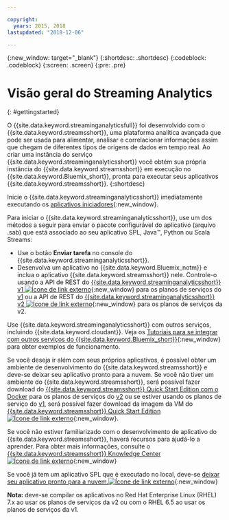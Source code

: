 ```yaml
---

copyright:
  years: 2015, 2018
lastupdated: "2018-12-06"

---
```


<!-- Attribute definitions -->
{:new_window: target="_blank"}
{:shortdesc: .shortdesc}
{:codeblock: .codeblock}
{:screen: .screen}
{:pre: .pre}


# Visão geral do Streaming Analytics
{: #gettingstarted}

O {{site.data.keyword.streaminganalyticsfull}} foi desenvolvido com o {{site.data.keyword.streamsshort}}, uma plataforma analítica avançada que
pode ser usada para alimentar, analisar e correlacionar informações assim que chegam de diferentes tipos de origens de dados em tempo real. Ao criar uma instância do serviço {{site.data.keyword.streaminganalyticsshort}} você obtém sua própria instância do {{site.data.keyword.streamsshort}} em execução no {{site.data.keyword.Bluemix_short}}, pronta para executar seus aplicativos {{site.data.keyword.streamsshort}}.
{:shortdesc}

Inicie o {{site.data.keyword.streaminganalyticsshort}} imediatamente executando os [aplicativos iniciadores](/docs/services/StreamingAnalytics/t_starter_app_deploy.html){:new_window}.

Para iniciar o {{site.data.keyword.streaminganalyticsshort}}, use um dos métodos a seguir para enviar o pacote configurável do aplicativo (arquivo .sab) que está associado ao seu aplicativo SPL, Java™, Python ou Scala Streams:
* Use o botão **Enviar tarefa** no console do {{site.data.keyword.streaminganalyticsshort}}.
* Desenvolva um aplicativo no {{site.data.keyword.Bluemix_notm}} e inclua o aplicativo {{site.data.keyword.streamsshort}} nele. Controle-o usando a API de REST do [{{site.data.keyword.streaminganalyticsshort}} v1 ![Ícone de link externo](../../icons/launch-glyph.svg "Ícone de link externo")](https://{DomainName}/apidocs/streaming-analytics-v1){:new_window} para os planos de serviços do [v1](/docs/services/StreamingAnalytics/service_plans.html) ou a API de REST do [{{site.data.keyword.streaminganalyticsshort}} v2 ![Ícone de link externo](../../icons/launch-glyph.svg "Ícone de link externo")](https://{DomainName}/apidocs/streaming-analytics-v2){:new_window} para os planos de serviços da v2.

Use {{site.data.keyword.streaminganalyticsshort}} com outros serviços, incluindo {{site.data.keyword.cloudant}}. Veja os [Tutoriais para se integrar com outros serviços do {{site.data.keyword.Bluemix_short}}](/docs/services/StreamingAnalytics/r_integrating_cloudant_rest.html){:new_window} para obter exemplos de funcionamento.

Se você deseja ir além com seus próprios aplicativos, é possível obter um ambiente de desenvolvimento do {{site.data.keyword.streamsshort}} e deve-se deixar seu aplicativo pronto para a nuvem. Se você não tiver um ambiente do {{site.data.keyword.streamsshort}}, será possível fazer download do [{{site.data.keyword.streamsshort}} Quick Start Edition com o Docker](https://www-01.ibm.com/marketing/iwm/iwm/web/preLogin.do?source=swg-ibmistvi) para os planos de serviços do [v2](/docs/services/StreamingAnalytics/service_plans.html) ou se estiver usando os planos de serviço do [v1](/docs/services/StreamingAnalytics/service_plans.html), será possível fazer download da imagem da VM do [{{site.data.keyword.streamsshort}} Quick Start Edition ![Ícone de link externo](../../icons/launch-glyph.svg "Ícone de link externo")](http://ibmstreams.github.io/streamsx.documentation/docs/4.3/qse-intro/){:new_window}.

Se você não estiver familiarizado com o desenvolvimento de
aplicativo do
{{site.data.keyword.streamsshort}},
haverá recursos para ajudá-lo a aprender. Para obter mais informações, consulte o [{{site.data.keyword.streamsshort}} Knowledge Center ![Ícone de link externo](../../icons/launch-glyph.svg "Ícone de link externo")](https://www.ibm.com/support/knowledgecenter/en/SSCRJU_4.3.0/com.ibm.streams.welcome.doc/doc/kc-homepage.html){:new_window}

Se você já tem um aplicativo SPL que é executado no local, deve-se [deixar seu aplicativo pronto para a nuvem.![Ícone de link externo](../../icons/launch-glyph.svg "Ícone de link externo")](https://developer.ibm.com/streamsdev/docs/getting-spl-application-ready-cloud/){:new_window}

**Nota:** deve-se compilar os aplicativos no Red Hat Enterprise Linux (RHEL) 7.x ao usar os planos de serviços da v2 ou com o RHEL 6.5 ao usar os planos de serviços da v1.
